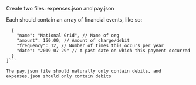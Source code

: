 Create two files:
expenses.json and pay.json

Each should contain an array of financial events, like so:

```[
  {
    "name": "National Grid", // Name of org
    "amount": 150.00, // Amount of charge/debit
    "frequency": 12, // Number of times this occurs per year
    "date": "2019-07-29" // A past date on which this payment occurred
  }
]```

The pay.json file should naturally only contain debits, and expenses.json should only contain debits

